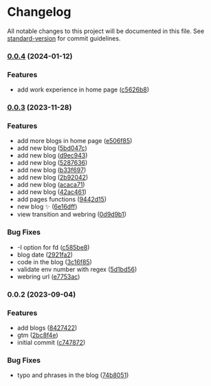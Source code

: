 # Changelog

All notable changes to this project will be documented in this file. See [standard-version](https://github.com/conventional-changelog/standard-version) for commit guidelines.

### [0.0.4](https://github.com/anwam/anuwong-com-v2/compare/0.0.3...0.0.4) (2024-01-12)

### Features

- add work experience in home page ([c5626b8](https://github.com/anwam/anuwong-com-v2/commit/c5626b8e379736f535670a1085ee7afbe08857dc))

### [0.0.3](https://github.com/anwam/anuwong-com-v2/compare/0.0.2...0.0.3) (2023-11-28)

### Features

- add more blogs in home page ([e506f85](https://github.com/anwam/anuwong-com-v2/commit/e506f851abbc17f78c840a350e976be7cf50bb8c))
- add new blog ([5bd047c](https://github.com/anwam/anuwong-com-v2/commit/5bd047c35e88bb95ee6c0516ffb014f1fed9a94f))
- add new blog ([d9ec943](https://github.com/anwam/anuwong-com-v2/commit/d9ec943dac5dba6aeb70a24cf52e158d6ed20a6e))
- add new blog ([5287636](https://github.com/anwam/anuwong-com-v2/commit/528763617672422975cef40a73dfb385cf10fff7))
- add new blog ([b33f697](https://github.com/anwam/anuwong-com-v2/commit/b33f697fcbdc93b8024ccad04b64d683d8935446))
- add new blog ([2b92042](https://github.com/anwam/anuwong-com-v2/commit/2b92042717e44c0817b5a6d6a8e5236b38729954))
- add new blog ([acaca71](https://github.com/anwam/anuwong-com-v2/commit/acaca71748858dc9238ccbe706194c83ab4f59db))
- add new blog ([42ac461](https://github.com/anwam/anuwong-com-v2/commit/42ac46149331acdd094a1d9bbfe097b861796352))
- add pages functions ([9442d15](https://github.com/anwam/anuwong-com-v2/commit/9442d15f90eefc00f3e31608bfec35d24291c06e))
- new blog ✨ ([6e16dff](https://github.com/anwam/anuwong-com-v2/commit/6e16dff88f179f83ae2559083a39128b35c5a4fb))
- view transition and webring ([0d9d9b1](https://github.com/anwam/anuwong-com-v2/commit/0d9d9b114306d48a56b9efc099165d4d6e144bb1))

### Bug Fixes

- -I option for fd ([c585be8](https://github.com/anwam/anuwong-com-v2/commit/c585be87cd69cd59c118c0d3724543b4f058cf24))
- blog date ([2921fa2](https://github.com/anwam/anuwong-com-v2/commit/2921fa2c2cf7b32f12dea1d67e76d64c824344c2))
- code in the blog ([3c16f85](https://github.com/anwam/anuwong-com-v2/commit/3c16f85e8c7c2d2a213d593a0688ea5deb4e0ead))
- validate env number with regex ([5d1bd56](https://github.com/anwam/anuwong-com-v2/commit/5d1bd56f448e547eaae08e3e9416b1569bd0f289))
- webring url ([e7753ac](https://github.com/anwam/anuwong-com-v2/commit/e7753ac5c0fbce51ee004a3df6ac8df8747ecbde))

### 0.0.2 (2023-09-04)

### Features

- add blogs ([8427422](https://github.com/anwam/anuwong-com-v2/commit/842742227e5660f3177cc963c07060f80ee8054b))
- gtm ([2bc8f4e](https://github.com/anwam/anuwong-com-v2/commit/2bc8f4e934b77e9b48dd1b1f5ff98641d54f1a55))
- initial commit ([c747872](https://github.com/anwam/anuwong-com-v2/commit/c747872ced8fee1c9ffb7d8b8c0737ff8dd74174))

### Bug Fixes

- typo and phrases in the blog ([74b8051](https://github.com/anwam/anuwong-com-v2/commit/74b8051fd2c138a8e4dd468d49f352b636e885fb))
